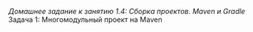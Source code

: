 *Домашнее задание к занятию 1.4: Сборка проектов. Maven и Gradle*
             Задача 1: Многомодульный проект на Maven